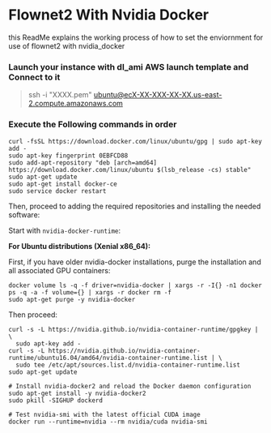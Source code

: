 # Flownet2 With Nvidia Docker
this ReadMe explains the working process of how to set the enviornment for use of flownet2 with nvidia_docker

### Launch your instance with dl_ami AWS launch template and Connect to it 
> ssh -i "XXXX.pem" ubuntu@ecX-XX-XXX-XX-XX.us-east-2.compute.amazonaws.com

### Execute the Following commands in order

    curl -fsSL https://download.docker.com/linux/ubuntu/gpg | sudo apt-key add -
    sudo apt-key fingerprint 0EBFCD88
    sudo add-apt-repository "deb [arch=amd64] https://download.docker.com/linux/ubuntu $(lsb_release -cs) stable"
    sudo apt-get update
    sudo apt-get install docker-ce
    sudo service docker restart

Then, proceed to adding the required repositories and installing the needed software:

Start with `nvidia-docker-runtime`:

**For Ubuntu distributions (Xenial x86_64):**

First, if you have older nvidia-docker installations, purge the installation and all associated GPU containers:

    docker volume ls -q -f driver=nvidia-docker | xargs -r -I{} -n1 docker ps -q -a -f volume={} | xargs -r docker rm -f
    sudo apt-get purge -y nvidia-docker

Then proceed:

    curl -s -L https://nvidia.github.io/nvidia-container-runtime/gpgkey | \
      sudo apt-key add -
    curl -s -L https://nvidia.github.io/nvidia-container-runtime/ubuntu16.04/amd64/nvidia-container-runtime.list | \
      sudo tee /etc/apt/sources.list.d/nvidia-container-runtime.list
    sudo apt-get update
    
    # Install nvidia-docker2 and reload the Docker daemon configuration
    sudo apt-get install -y nvidia-docker2
    sudo pkill -SIGHUP dockerd

    # Test nvidia-smi with the latest official CUDA image
    docker run --runtime=nvidia --rm nvidia/cuda nvidia-smi

